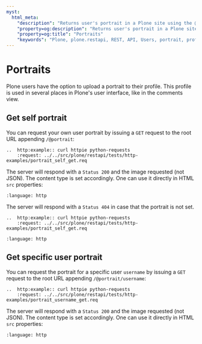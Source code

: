 ```yaml
---
myst:
  html_meta:
    "description": "Returns user's portrait in a Plone site using the @portrait endpoint"
    "property=og:description": "Returns user's portrait in a Plone site using the @portrait endpoint"
    "property=og:title": "Portraits"
    "keywords": "Plone, plone.restapi, REST, API, Users, portrait, profile"
---
```


# Portraits

Plone users have the option to upload a portrait to their profile. This profile is used in several places in Plone's user interface, like in the comments view.

## Get self portrait

You can request your own user portrait by issuing a `GET` request to the root URL appending `/@portrait`:

```{eval-rst}
..  http:example:: curl httpie python-requests
    :request: ../../src/plone/restapi/tests/http-examples/portrait_self_get.req
```

The server will respond with a `Status 200` and the image requested (not JSON). The content type is set accordingly. One can use it directly in HTML `src` properties:

```{literalinclude} ../../src/plone/restapi/tests/http-examples/portrait_self_get.resp
:language: http
```

The server will respond with a `Status 404` in case that the portrait is not set.

```{eval-rst}
..  http:example:: curl httpie python-requests
    :request: ../../src/plone/restapi/tests/http-examples/portrait_self_get.req
```

```{literalinclude} ../../src/plone/restapi/tests/http-examples/portrait_self_404_get.resp
:language: http
```

## Get specific user portrait

You can request the portrait for a specific user `username` by issuing a `GET` request to the root URL appending `/@portrait/username`:

```{eval-rst}
..  http:example:: curl httpie python-requests
    :request: ../../src/plone/restapi/tests/http-examples/portrait_username_get.req
```

The server will respond with a `Status 200` and the image requested (not JSON). The content type is set accordingly. One can use it directly in HTML `src` properties:

```{literalinclude} ../../src/plone/restapi/tests/http-examples/portrait_username_get.resp
:language: http
```
